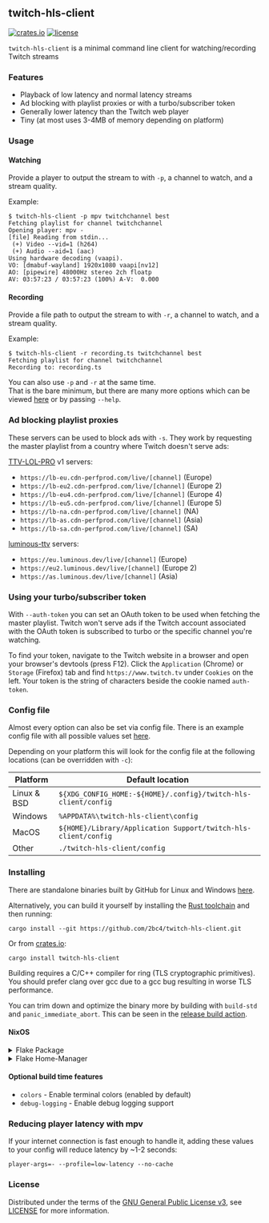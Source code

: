 ## twitch-hls-client
[![crates.io](https://img.shields.io/crates/v/twitch-hls-client.svg)](https://crates.io/crates/twitch-hls-client)
[![license](https://img.shields.io/github/license/2bc4/twitch-hls-client.svg)](LICENSE)

`twitch-hls-client` is a minimal command line client for watching/recording Twitch streams

### Features
- Playback of low latency and normal latency streams
- Ad blocking with playlist proxies or with a turbo/subscriber token
- Generally lower latency than the Twitch web player
- Tiny (at most uses 3-4MB of memory depending on platform)

### Usage
#### Watching
Provide a player to output the stream to with `-p`, a channel to watch, and a stream quality.

Example:
```
$ twitch-hls-client -p mpv twitchchannel best
Fetching playlist for channel twitchchannel
Opening player: mpv -
[file] Reading from stdin...
 (+) Video --vid=1 (h264)
 (+) Audio --aid=1 (aac)
Using hardware decoding (vaapi).
VO: [dmabuf-wayland] 1920x1080 vaapi[nv12]
AO: [pipewire] 48000Hz stereo 2ch floatp
AV: 03:57:23 / 03:57:23 (100%) A-V:  0.000
```

#### Recording
Provide a file path to output the stream to with `-r`, a channel to watch, and a stream quality.

Example:
```
$ twitch-hls-client -r recording.ts twitchchannel best
Fetching playlist for channel twitchchannel
Recording to: recording.ts
```

You can also use `-p` and `-r` at the same time.<br/>
That is the bare minimum, but there are many more options which can be viewed [here](src/usage) or by passing `--help`.

### Ad blocking playlist proxies
These servers can be used to block ads with `-s`. They work by requesting the master playlist from a country where Twitch doesn't serve ads:

[TTV-LOL-PRO](https://github.com/younesaassila/ttv-lol-pro/discussions/37#discussioncomment-5426032) v1 servers:
- `https://lb-eu.cdn-perfprod.com/live/[channel]` (Europe)
- `https://lb-eu2.cdn-perfprod.com/live/[channel]` (Europe 2)
- `https://lb-eu4.cdn-perfprod.com/live/[channel]` (Europe 4)
- `https://lb-eu5.cdn-perfprod.com/live/[channel]` (Europe 5)
- `https://lb-na.cdn-perfprod.com/live/[channel]` (NA)
- `https://lb-as.cdn-perfprod.com/live/[channel]` (Asia)
- `https://lb-sa.cdn-perfprod.com/live/[channel]` (SA)

[luminous-ttv](https://github.com/AlyoshaVasilieva/luminous-ttv) servers:
- `https://eu.luminous.dev/live/[channel]` (Europe)
- `https://eu2.luminous.dev/live/[channel]` (Europe 2)
- `https://as.luminous.dev/live/[channel]` (Asia)

### Using your turbo/subscriber token
With `--auth-token` you can set an OAuth token to be used when fetching the master playlist. Twitch won't serve ads if the Twitch account associated with the OAuth token is subscribed to turbo or the specific channel you're watching.

To find your token, navigate to the Twitch website in a browser and open your browser's devtools (press F12). Click the `Application` (Chrome) or `Storage` (Firefox) tab and find `https://www.twitch.tv` under `Cookies` on the left. Your token is the string of characters beside the cookie named `auth-token`.

### Config file
Almost every option can also be set via config file. There is an example config file with all possible values set [here](example_config).

Depending on your platform this will look for the config file at the following locations (can be overridden with `-c`):

|Platform   |Default location                                              |
|-----------|--------------------------------------------------------------|
|Linux & BSD|`${XDG_CONFIG_HOME:-${HOME}/.config}/twitch-hls-client/config`|
|Windows    |`%APPDATA%\twitch-hls-client\config`                          |
|MacOS      |`${HOME}/Library/Application Support/twitch-hls-client/config`|
|Other      |`./twitch-hls-client/config`                                  |

### Installing
There are standalone binaries built by GitHub for Linux and Windows [here](https://github.com/2bc4/twitch-hls-client/releases/latest).

Alternatively, you can build it yourself by installing the [Rust toolchain](https://rustup.rs) and then running:
```
cargo install --git https://github.com/2bc4/twitch-hls-client.git
```
Or from [crates.io](https://crates.io/crates/twitch-hls-client):
```
cargo install twitch-hls-client
```

Building requires a C/C++ compiler for ring (TLS cryptographic primitives). You should prefer clang over gcc due to a gcc bug resulting in worse TLS performance.

You can trim down and optimize the binary more by building with `build-std` and `panic_immediate_abort`. This can be seen in the [release build action](https://github.com/2bc4/twitch-hls-client/blob/master/.github/workflows/release.yaml#L56).

#### NixOS

<details closed>
<summary>Flake Package</summary>

```nix
# flake.nix

{
  inputs.twitch-hls-client.url = "github:2bc4/twitch-hls-client";
  # ...

  outputs = {nixpkgs, ...} @ inputs: {
    nixosConfigurations.HOSTNAME = nixpkgs.lib.nixosSystem {
      specialArgs = { inherit inputs; }; # this is the important part
      modules = [
        ./configuration.nix
      ];
    };
  } 
}
```

```nix
# configuration.nix

{inputs, pkgs, ...}: {
  programs.twitch-hls-client = {
    enable = true;
    package = inputs.twitch-hls-client.packages.${pkgs.system}.default;
  };
}
```

</details>

<details closed>
<summary>Flake Home-Manager</summary>

```nix
# twitch-hls-client.nix
{
  programs.twitch-hls-client = {
    enable = true;
    # ...

    # This is a example to use -c config file every time
    systemd.user.services.twitch-hls-client = {
      Unit = {
        Description = "Twitch HLS Client Service";
      };

      Service = {
        Type = "simple";
        ExecStart = "twitch-hls-client -c ${config.xdg.configHome}/twitch-hls-client/config";
        Restart = "always";
      };

      Install = {
        WantedBy = ["default.target"];
      };
    };
  };
}
```

</details>

#### Optional build time features
- `colors` - Enable terminal colors (enabled by default)
- `debug-logging` - Enable debug logging support

### Reducing player latency with mpv
If your internet connection is fast enough to handle it, adding these values to your config will reduce latency by ~1-2 seconds:

```
player-args=- --profile=low-latency --no-cache
```

### License
Distributed under the terms of the [GNU General Public License v3](https://www.gnu.org/licenses/gpl-3.0.txt), see [LICENSE](LICENSE) for more information.
